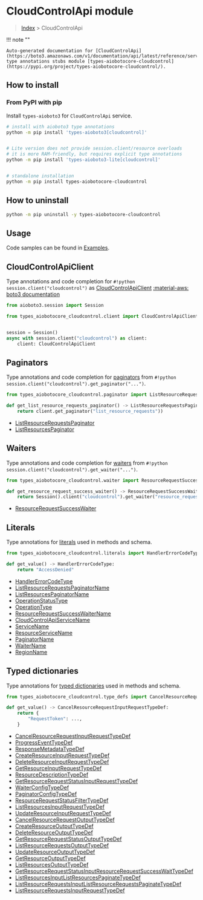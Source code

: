 # CloudControlApi module

> [Index](../README.md) > CloudControlApi


!!! note ""

    Auto-generated documentation for [CloudControlApi](https://boto3.amazonaws.com/v1/documentation/api/latest/reference/services/cloudcontrol.html#CloudControlApi)
    type annotations stubs module [types-aiobotocore-cloudcontrol](https://pypi.org/project/types-aiobotocore-cloudcontrol/).

## How to install



### From PyPI with pip

Install `types-aioboto3` for `CloudControlApi` service.

```bash
# install with aioboto3 type annotations
python -m pip install 'types-aioboto3[cloudcontrol]'


# Lite version does not provide session.client/resource overloads
# it is more RAM-friendly, but requires explicit type annotations
python -m pip install 'types-aioboto3-lite[cloudcontrol]'


# standalone installation
python -m pip install types-aiobotocore-cloudcontrol
```



## How to uninstall

```bash
python -m pip uninstall -y types-aiobotocore-cloudcontrol
```

## Usage

Code samples can be found in [Examples](./usage.md).

## CloudControlApiClient

Type annotations and code completion for  `#!python session.client("cloudcontrol")` as [CloudControlApiClient](./client.md)
[:material-aws: boto3 documentation](https://boto3.amazonaws.com/v1/documentation/api/latest/reference/services/cloudcontrol.html#CloudControlApi.Client)

```python title="Usage example"
from aioboto3.session import Session

from types_aiobotocore_cloudcontrol.client import CloudControlApiClient


session = Session()
async with session.client("cloudcontrol") as client:
    client: CloudControlApiClient
```


## Paginators

Type annotations and code completion for
[paginators](./paginators.md)
from `#!python session.client("cloudcontrol").get_paginator("...")`.

```python title="Usage example"
from types_aiobotocore_cloudcontrol.paginator import ListResourceRequestsPaginator

def get_list_resource_requests_paginator() -> ListResourceRequestsPaginator:
    return client.get_paginator("list_resource_requests"))
```

- [ListResourceRequestsPaginator](./paginators.md#listresourcerequestspaginator)
- [ListResourcesPaginator](./paginators.md#listresourcespaginator)




## Waiters

Type annotations and code completion for
[waiters](./waiters.md)
from `#!python session.client("cloudcontrol").get_waiter("...")`.

```python title="Usage example"
from types_aiobotocore_cloudcontrol.waiter import ResourceRequestSuccessWaiter

def get_resource_request_success_waiter() -> ResourceRequestSuccessWaiter:
    return Session().client("cloudcontrol").get_waiter("resource_request_success")
```

- [ResourceRequestSuccessWaiter](./waiters.md#resourcerequestsuccesswaiter)






## Literals

Type annotations for [literals](./literals.md) used in methods and schema.

```python title="Usage example"
from types_aiobotocore_cloudcontrol.literals import HandlerErrorCodeType

def get_value() -> HandlerErrorCodeType:
    return "AccessDenied"
```

- [HandlerErrorCodeType](./literals.md#handlererrorcodetype)
- [ListResourceRequestsPaginatorName](./literals.md#listresourcerequestspaginatorname)
- [ListResourcesPaginatorName](./literals.md#listresourcespaginatorname)
- [OperationStatusType](./literals.md#operationstatustype)
- [OperationType](./literals.md#operationtype)
- [ResourceRequestSuccessWaiterName](./literals.md#resourcerequestsuccesswaitername)
- [CloudControlApiServiceName](./literals.md#cloudcontrolapiservicename)
- [ServiceName](./literals.md#servicename)
- [ResourceServiceName](./literals.md#resourceservicename)
- [PaginatorName](./literals.md#paginatorname)
- [WaiterName](./literals.md#waitername)
- [RegionName](./literals.md#regionname)




## Typed dictionaries

Type annotations for [typed dictionaries](./type_defs.md) used in methods and schema.

```python title="Usage example"
from types_aiobotocore_cloudcontrol.type_defs import CancelResourceRequestInputRequestTypeDef

def get_value() -> CancelResourceRequestInputRequestTypeDef:
    return {
        "RequestToken": ...,
    }
```

- [CancelResourceRequestInputRequestTypeDef](./type_defs.md#cancelresourcerequestinputrequesttypedef)
- [ProgressEventTypeDef](./type_defs.md#progresseventtypedef)
- [ResponseMetadataTypeDef](./type_defs.md#responsemetadatatypedef)
- [CreateResourceInputRequestTypeDef](./type_defs.md#createresourceinputrequesttypedef)
- [DeleteResourceInputRequestTypeDef](./type_defs.md#deleteresourceinputrequesttypedef)
- [GetResourceInputRequestTypeDef](./type_defs.md#getresourceinputrequesttypedef)
- [ResourceDescriptionTypeDef](./type_defs.md#resourcedescriptiontypedef)
- [GetResourceRequestStatusInputRequestTypeDef](./type_defs.md#getresourcerequeststatusinputrequesttypedef)
- [WaiterConfigTypeDef](./type_defs.md#waiterconfigtypedef)
- [PaginatorConfigTypeDef](./type_defs.md#paginatorconfigtypedef)
- [ResourceRequestStatusFilterTypeDef](./type_defs.md#resourcerequeststatusfiltertypedef)
- [ListResourcesInputRequestTypeDef](./type_defs.md#listresourcesinputrequesttypedef)
- [UpdateResourceInputRequestTypeDef](./type_defs.md#updateresourceinputrequesttypedef)
- [CancelResourceRequestOutputTypeDef](./type_defs.md#cancelresourcerequestoutputtypedef)
- [CreateResourceOutputTypeDef](./type_defs.md#createresourceoutputtypedef)
- [DeleteResourceOutputTypeDef](./type_defs.md#deleteresourceoutputtypedef)
- [GetResourceRequestStatusOutputTypeDef](./type_defs.md#getresourcerequeststatusoutputtypedef)
- [ListResourceRequestsOutputTypeDef](./type_defs.md#listresourcerequestsoutputtypedef)
- [UpdateResourceOutputTypeDef](./type_defs.md#updateresourceoutputtypedef)
- [GetResourceOutputTypeDef](./type_defs.md#getresourceoutputtypedef)
- [ListResourcesOutputTypeDef](./type_defs.md#listresourcesoutputtypedef)
- [GetResourceRequestStatusInputResourceRequestSuccessWaitTypeDef](./type_defs.md#getresourcerequeststatusinputresourcerequestsuccesswaittypedef)
- [ListResourcesInputListResourcesPaginateTypeDef](./type_defs.md#listresourcesinputlistresourcespaginatetypedef)
- [ListResourceRequestsInputListResourceRequestsPaginateTypeDef](./type_defs.md#listresourcerequestsinputlistresourcerequestspaginatetypedef)
- [ListResourceRequestsInputRequestTypeDef](./type_defs.md#listresourcerequestsinputrequesttypedef)

